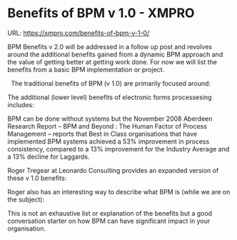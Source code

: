 # Benefits of BPM v 1.0 - XMPRO

URL: https://xmpro.com/benefits-of-bpm-v-1-0/

BPM Benefits v 2.0 will be addressed in a follow up post and revolves around the additional benefits gained from a dynamic BPM approach and the value of getting better at getting work done. For now we will list the benefits from a basic BPM implementation or project.

 
The traditional benefits of BPM (v 1.0) are primarily focused around:

The additional (lower level) benefits of electronic forms processesing includes:

BPM can be done without systems but the November 2008 Aberdeen Research Report – BPM and Beyond : The Human Factor of Process Management – reports that Best in Class organisations that have implemented BPM systems achieved a 53% improvement in process consistency, compared to a 13% improvement for the Industry Average and a 13% decline for Laggards.

Roger Tregear at Leonardo Consulting provides an expanded version of these v 1.0 benefits:

Roger also has an interesting way to describe what BPM is (while we are on the subject):

This is not an exhaustive list or explanation of the benefits but a good conversation starter on how BPM can have significant impact in your organisation.

